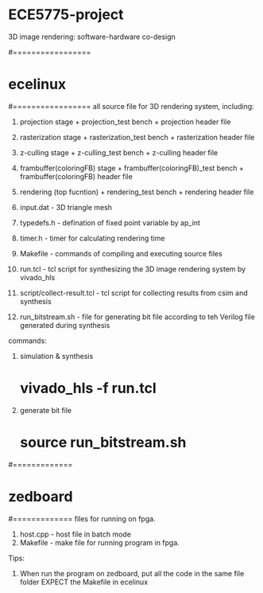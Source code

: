 # ECE5775-project
3D image rendering: software-hardware co-design

#=================
# ecelinux
#=================
all source file for 3D rendering system, including:
1. projection stage + projection_test bench + projection header file
2. rasterization stage + rasterization_test bench + rasterization header file
3. z-culling stage + z-culling_test bench + z-culling header file
4. frambuffer(coloringFB) stage + frambuffer(coloringFB)_test bench + frambuffer(coloringFB) header file
5. rendering (top fucntion) + rendering_test bench + rendering header file

6. input.dat - 3D triangle mesh
7. typedefs.h - defination of fixed point variable by ap_int
8. timer.h - timer for calculating rendering time
9. Makefile - commands of compiling and executing source files

10. run.tcl - tcl script for synthesizing the 3D image rendering system by vivado_hls
11. script/collect-result.tcl - tcl script for collecting results from csim and synthesis

12. run_bitstream.sh - file for generating bit file according to teh Verilog file generated during synthesis

commands:
1. simulation & synthesis
   # vivado_hls -f run.tcl
2. generate bit file
   # source run_bitstream.sh
   
#=============
# zedboard
#=============
files for running on fpga.
1. host.cpp - host file in batch mode
2. Makefile - make file for running program in fpga.

Tips:
1. When run the program on zedboard, put all the code in the same file folder EXPECT the Makefile in ecelinux
